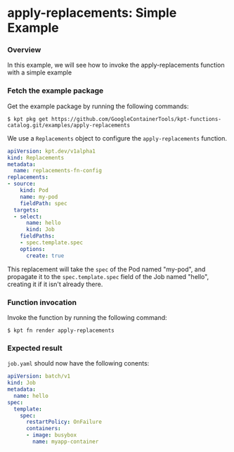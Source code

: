 # apply-replacements: Simple Example

### Overview

In this example, we will see how to invoke the apply-replacements function
with a simple example

### Fetch the example package

Get the example package by running the following commands:

```shell
$ kpt pkg get https://github.com/GoogleContainerTools/kpt-functions-catalog.git/examples/apply-replacements
```

We use a `Replacements` object to configure the `apply-replacements` function. 

```yaml
apiVersion: kpt.dev/v1alpha1
kind: Replacements
metadata:
  name: replacements-fn-config
replacements:
- source: 
    kind: Pod
    name: my-pod
    fieldPath: spec
  targets:
  - select:
      name: hello
      kind: Job
    fieldPaths: 
    - spec.template.spec
    options:
      create: true
```

This replacement will take the `spec` of the Pod named "my-pod", and propagate it to the `spec.template.spec`
field of the Job named "hello", creating it if it isn't already there.

### Function invocation

Invoke the function by running the following command:

```shell
$ kpt fn render apply-replacements
```

### Expected result

`job.yaml` should now have the following conents: 

```yaml
apiVersion: batch/v1
kind: Job
metadata:
  name: hello
spec:
  template:
    spec:
      restartPolicy: OnFailure
      containers:
      - image: busybox
        name: myapp-container
```
